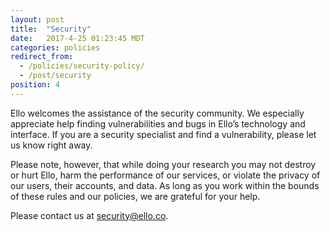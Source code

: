 ```yaml
---
layout: post
title:  "Security"
date:   2017-4-25 01:23:45 MDT
categories: policies
redirect_from:
  - /policies/security-policy/
  - /post/security
position: 4
---
```

Ello welcomes the assistance of the security community. We especially appreciate help finding vulnerabilities and bugs in Ello’s technology and interface. If you are a security specialist and find a vulnerability, please let us know right away.

Please note, however, that while doing your research you may not destroy or hurt Ello, harm the performance of our services, or violate the privacy of our users, their accounts, and data. As long as you work within the bounds of these rules and our policies, we are grateful for your help.

Please contact us at [security@ello.co](mailto:security@ello.co).
